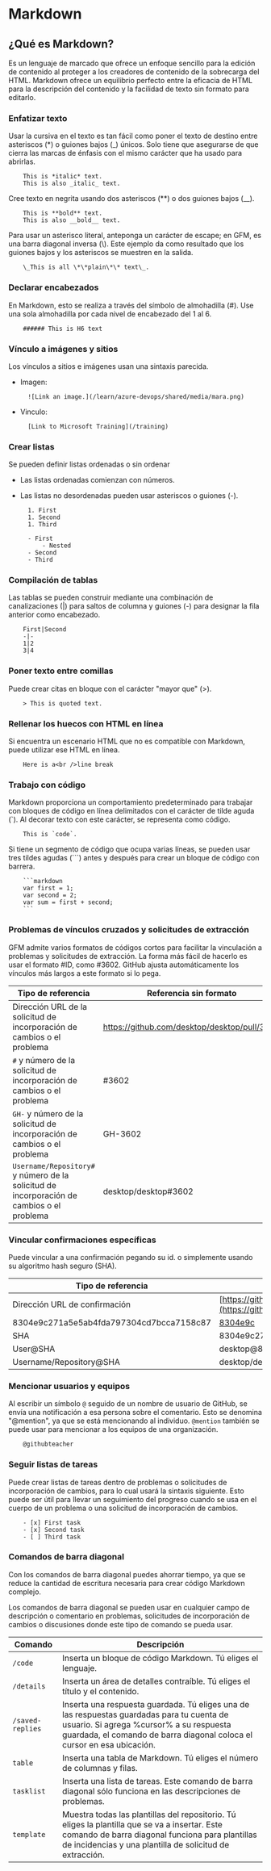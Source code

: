 # Markdown

## ¿Qué es Markdown?

Es un lenguaje de marcado que ofrece un enfoque sencillo para la edición de contenido al proteger a los creadores de contenido de la sobrecarga del HTML. Markdown ofrece un equilibrio perfecto entre la eficacia de HTML para la descripción del contenido y la facilidad de texto sin formato para editarlo.

### Enfatizar texto

Usar la cursiva en el texto es tan fácil como poner el texto de destino entre asteriscos (*) o guiones bajos (_) únicos. Solo tiene que asegurarse de que cierra las marcas de énfasis con el mismo carácter que ha usado para abrirlas.

        This is *italic* text.
        This is also _italic_ text.

Cree texto en negrita usando dos asteriscos (**) o dos guiones bajos (__).

        This is **bold** text.
        This is also __bold__ text.

Para usar un asterisco literal, anteponga un carácter de escape; en GFM, es una barra diagonal inversa (\\). Este ejemplo da como resultado que los guiones bajos y los asteriscos se muestren en la salida.

        \_This is all \*\*plain\*\* text\_.

### Declarar encabezados

En Markdown, esto se realiza a través del símbolo de almohadilla (#). Use una sola almohadilla por cada nivel de encabezado del 1 al 6.

        ###### This is H6 text

### Vínculo a imágenes y sitios

Los vínculos a sitios e imágenes usan una sintaxis parecida.

- Imagen:

        ![Link an image.](/learn/azure-devops/shared/media/mara.png)

- Vinculo:

        [Link to Microsoft Training](/training)

### Crear listas

Se pueden definir listas ordenadas o sin ordenar

* Las listas ordenadas comienzan con números.
* Las listas no desordenadas pueden usar asteriscos o guiones (-).

        1. First
        1. Second
        1. Third

        - First
            - Nested
        - Second
        - Third

### Compilación de tablas

Las tablas se pueden construir mediante una combinación de canalizaciones (|) para saltos de columna y guiones (-) para designar la fila anterior como encabezado.

        First|Second
        -|-
        1|2
        3|4

### Poner texto entre comillas

Puede crear citas en bloque con el carácter "mayor que" (>).

        > This is quoted text.

### Rellenar los huecos con HTML en línea

Si encuentra un escenario HTML que no es compatible con Markdown, puede utilizar ese HTML en línea.

        Here is a<br />line break

### Trabajo con código

Markdown proporciona un comportamiento predeterminado para trabajar con bloques de código en línea delimitados con el carácter de tilde aguda (`). Al decorar texto con este carácter, se representa como código.

        This is `code`.

Si tiene un segmento de código que ocupa varias líneas, se pueden usar tres tildes agudas (```) antes y después para crear un bloque de código con barrera.

        ```markdown
        var first = 1;
        var second = 2;
        var sum = first + second;
        ```

### Problemas de vínculos cruzados y solicitudes de extracción

GFM admite varios formatos de códigos cortos para facilitar la vinculación a problemas y solicitudes de extracción. La forma más fácil de hacerlo es usar el formato #ID, como #3602. GitHub ajusta automáticamente los vínculos más largos a este formato si lo pega.

|Tipo de referencia|Referencia sin formato|Vínculo corto|
|------------------|----------------------|-------------|
|Dirección URL de la solicitud de incorporación de cambios o el problema|https://github.com/desktop/desktop/pull/3602|[#3602](https://github.com/desktop/desktop/pull/3602)|
|`#` y número de la solicitud de incorporación de cambios o el problema|#3602|[#3602](https://github.com/desktop/desktop/pull/3602)|
|`GH-` y número de la solicitud de incorporación de cambios o el problema|GH-3602|[GH-3602](https://github.com/desktop/desktop/pull/3602)|
|`Username/Repository#` y número de la solicitud de incorporación de cambios o el problema|desktop/desktop#3602|[desktop/desktop#3602](https://github.com/desktop/desktop/pull/3602)|

### Vincular confirmaciones específicas

Puede vincular a una confirmación pegando su id. o simplemente usando su algoritmo hash seguro (SHA).

|Tipo de referencia|Referencia sin formato|Vínculo corto|
|------------------|----------------------|-------------|
|Dirección URL de confirmación|[https://github.com/desktop/desktop/commit/](https://github.com/desktop/desktop/commit/)||
|8304e9c271a5e5ab4fda797304cd7bcca7158c87|[8304e9c](https://github.com/desktop/desktop/commit/8304e9c271a5e5ab4fda797304cd7bcca7158c87)||
|SHA|8304e9c271a5e5ab4fda797304cd7bcca7158c87|[8304e9c](https://github.com/desktop/desktop/commit/8304e9c271a5e5ab4fda797304cd7bcca7158c87)|
|User@SHA|desktop@8304e9c271a5e5ab4fda797304cd7bcca7158c87|[desktop@8304e9c](https://github.com/desktop/desktop/commit/8304e9c271a5e5ab4fda797304cd7bcca7158c87)|
|Username/Repository@SHA|desktop/desktop@8304e9c271a5e5ab4fda797304cd7bcca7158c87|[desktop/desktop@8304e9c](https://github.com/desktop/desktop/commit/8304e9c271a5e5ab4fda797304cd7bcca7158c87)|

### Mencionar usuarios y equipos

Al escribir un símbolo `@` seguido de un nombre de usuario de GitHub, se envía una notificación a esa persona sobre el comentario. Esto se denomina "@mention", ya que se está mencionando al individuo. `@mention` también se puede usar para mencionar a los equipos de una organización.

        @githubteacher

### Seguir listas de tareas

Puede crear listas de tareas dentro de problemas o solicitudes de incorporación de cambios, para lo cual usará la sintaxis siguiente. Esto puede ser útil para llevar un seguimiento del progreso cuando se usa en el cuerpo de un problema o una solicitud de incorporación de cambios.

        - [x] First task
        - [x] Second task
        - [ ] Third task

### Comandos de barra diagonal

Con los comandos de barra diagonal puedes ahorrar tiempo, ya que se reduce la cantidad de escritura necesaria para crear código Markdown complejo.

Los comandos de barra diagonal se pueden usar en cualquier campo de descripción o comentario en problemas, solicitudes de incorporación de cambios o discusiones donde este tipo de comando se pueda usar.

|Comando|Descripción|
|-------|-----------|
|`/code`|Inserta un bloque de código Markdown. Tú eliges el lenguaje.|
|`/details`|Inserta un área de detalles contraíble. Tú eliges el título y el contenido.|
|`/saved-replies`|Inserta una respuesta guardada. Tú eliges una de las respuestas guardadas para tu cuenta de usuario. Si agrega %cursor% a su respuesta guardada, el comando de barra diagonal coloca el cursor en esa ubicación.|
|`table`|Inserta una tabla de Markdown. Tú eliges el número de columnas y filas.|
|`tasklist`|Inserta una lista de tareas. Este comando de barra diagonal sólo funciona en las descripciones de problemas.|
|`template`|Muestra todas las plantillas del repositorio. Tú eliges la plantilla que se va a insertar. Este comando de barra diagonal funciona para plantillas de incidencias y una plantilla de solicitud de extracción.|
